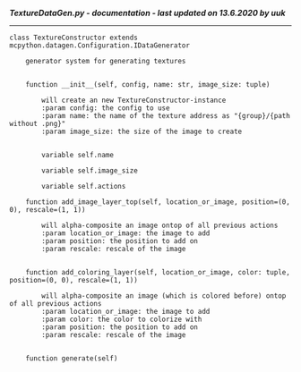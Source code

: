 ***TextureDataGen.py - documentation - last updated on 13.6.2020 by uuk***
___

    class TextureConstructor extends mcpython.datagen.Configuration.IDataGenerator
        
        generator system for generating textures


        function __init__(self, config, name: str, image_size: tuple)
            
            will create an new TextureConstructor-instance
            :param config: the config to use
            :param name: the name of the texture address as "{group}/{path without .png}"
            :param image_size: the size of the image to create


            variable self.name

            variable self.image_size

            variable self.actions

        function add_image_layer_top(self, location_or_image, position=(0, 0), rescale=(1, 1))
            
            will alpha-composite an image ontop of all previous actions
            :param location_or_image: the image to add
            :param position: the position to add on
            :param rescale: rescale of the image


        function add_coloring_layer(self, location_or_image, color: tuple, position=(0, 0), rescale=(1, 1))
            
            will alpha-composite an image (which is colored before) ontop of all previous actions
            :param location_or_image: the image to add
            :param color: the color to colorize with
            :param position: the position to add on
            :param rescale: rescale of the image


        function generate(self)